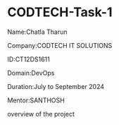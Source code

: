 # CODTECH-Task-1
Name:Chatla Tharun

Company:CODTECH IT SOLUTIONS

ID:CT12DS1611

Domain:DevOps

Duration:July to September 2024

Mentor:SANTHOSH

overview of the project
